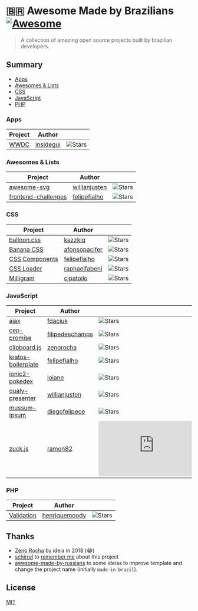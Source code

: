 # :brazil: Awesome Made by Brazilians [![Awesome](https://awesome.re/badge.svg)](https://awesome.re)

> A collection of amazing open source projects built by brazilian developers.

## Summary

- [Apps](#apps)
- [Awesomes & Lists](#awesomes)
- [CSS](#css)
- [JavaScript](#js)
- [PHP](#php)

<a name="apps"></a>
### Apps

| Project | Author | |
|--|--|--|
| [WWDC](https://github.com/insidegui/WWDC) | [insidegui](https://github.com/insidegui) | ![Stars](https://img.shields.io/github/stars/insidegui/WWDC.svg?style=flat-square) |
 
<a name="awesomes"></a>
### Awesomes & Lists

| Project | Author | |
|--|--|--|
| [awesome-svg](https://github.com/willianjusten/awesome-svg) | [willianjusten](https://github.com/willianjusten) | ![Stars](https://img.shields.io/github/stars/willianjusten/awesome-svg.svg?style=flat-square) |
| [frontend-challenges](https://github.com/felipefialho/frontend-challenges) | [felipefialho](https://github.com/felipefialho) | ![Stars](https://img.shields.io/github/stars/felipefialho/frontend-challenges.svg?style=flat-square) |
 
<a name="css"></a>
### CSS

| Project | Author | | 
|--|--|--|
| [balloon.css](https://github.com/kazzkiq/balloon.css) | [kazzkiq](https://github.com/kazzkiq) | ![Stars](https://img.shields.io/github/stars/kazzkiq/balloon.css.svg?style=flat-square) |
| [Banana CSS](https://github.com/bananacss/bananacss) | [afonsopacifer](https://github.com/afonsopacifer) | ![Stars](https://img.shields.io/github/stars/bananacss/bananacss.svg?style=flat-square) |
| [CSS Components](https://github.com/felipefialho/css-components) | [felipefialho](https://github.com/felipefialho) | ![Stars](https://img.shields.io/github/stars/felipefialho/css-components.svg?style=flat-square) |
| [CSS Loader](https://github.com/raphaelfabeni/css-loader) | [raphaelfabeni](https://github.com/raphaelfabeni) | ![Stars](https://img.shields.io/github/stars/raphaelfabeni/css-loader.svg?style=flat-square) |
| [Milligram](https://github.com/milligram/milligram) | [cjpatoilo](https://github.com/cjpatoilo) | ![Stars](https://img.shields.io/github/stars/milligram/milligram.svg?style=flat-square) |

<a name="js"></a>
### JavaScript

| Project | Author | |
|--|--|--|
| [ajax](https://github.com/fdaciuk/ajax) | [fdaciuk](https://github.com/fdaciuk) | ![Stars](https://img.shields.io/github/stars/fdaciuk/ajax.svg?style=flat-square) |
| [cep-promise](https://github.com/filipedeschamps/cep-promise) | [filipedeschamps](https://github.com/filipedeschamps) | ![Stars](https://img.shields.io/github/stars/filipedeschamps/cep-promise.svg?style=flat-square) |
| [clipboard.js](https://github.com/zenorocha/clipboard.js) | [zenorocha](https://github.com/zenorocha) | ![Stars](https://img.shields.io/github/stars/zenorocha/clipboard.js.svg?style=flat-square) |
| [kratos-boilerplate](https://github.com/LFeh/kratos-boilerplate) | [felipefialho](https://github.com/felipefialho) | ![Stars](https://img.shields.io/github/stars/felipefialho/kratos-boilerplate.svg?style=flat-square) |
| [ionic2-pokedex](https://github.com/loiane/ionic2-pokedex) | [loiane](https://github.com/loiane) | ![Stars](https://img.shields.io/github/stars/loiane/ionic2-pokedex?style=flat-square) |
| [qualy-presenter](https://github.com/Qualy-org/qualy-presenter) | [willianjusten](https://github.com/willianjusten) | ![Stars](https://img.shields.io/github/stars/Qualy-org/qualy-presenter?style=flat-square) |
| [mussum-ipsum](https://github.com/diegofelipece/Mussum-Ipsum) | [diegofelipece](https://github.com/diegofelipece) | ![Stars](https://img.shields.io/github/stars/diegofelipece/Mussum-Ipsum?style=flat-square) |
| [zuck.js](https://github.com/ramon82/zuck.js) | [ramon82](https://github.com/ramon82) | ![Stars](https://img.shields.io/github/stars/ramon82/zuck.js?style=flat-square) |

<a name="php"></a>
### PHP

| Project | Author | |
|--|--|--|
| [Validation](https://github.com/Respect/Validation) | [henriquemoody](https://github.com/henriquemoody) | ![Stars](https://img.shields.io/github/stars/Respect/Validation?style=flat-square) |

## Thanks

- [Zeno Rocha](https://github.com/zenorocha) by ideia in 2018 (😂)
- [schirrel](https://github.com/schirrel) to [remember me](https://github.com/frontendbr/forum/issues/1882) about this project 
- [awesome-made-by-russians](https://github.com/gaearon/awesome-made-by-russians) to some ideias to improve template and change the project name (initially `made-in-brazil`).

## License

[MIT](/license)
